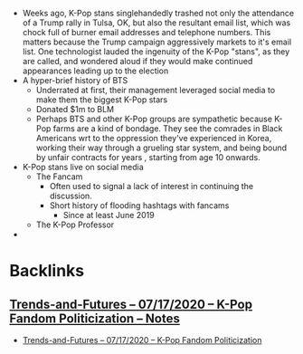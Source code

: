- Weeks ago, K-Pop stans singlehandedly trashed not only the attendance of a Trump rally in Tulsa, OK, but also the resultant email list, which was chock full of burner email addresses and telephone numbers. This matters because the Trump campaign aggressively markets to it's email list. One technologist lauded the ingenuity of the K-Pop "stans", as they are called, and wondered aloud if they would make continued appearances leading up to the election
- A hyper-brief history of BTS
    - Underrated at first, their management leveraged social media to make them the biggest K-Pop stars
    - Donated $1m to BLM
    - Perhaps BTS and other K-Pop groups are sympathetic because K-Pop farms are a kind of bondage. They see the comrades in Black Americans wrt to the oppression they've experienced in Korea, working their way through a grueling star system, and being bound by unfair contracts for years , starting from age 10 onwards.
- K-Pop stans live on social media
    - The Fancam
        - Often used to signal a lack of interest in continuing the discussion.
        - Short history of flooding hashtags with fancams
            - Since at least June 2019
    - The K-Pop Professor
- 

# Backlinks
## [Trends-and-Futures – 07/17/2020 – K-Pop Fandom Politicization – Notes](<Trends-and-Futures – 07/17/2020 – K-Pop Fandom Politicization – Notes.md>)
- [Trends-and-Futures – 07/17/2020 – K-Pop Fandom Politicization](<../../Trends-and-Futures – 07/17/2020 – K-Pop Fandom Politicization.md>)

